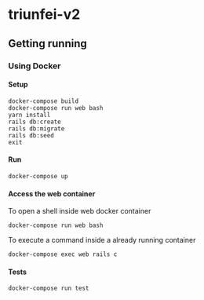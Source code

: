 # triunfei-v2

## Getting running

### Using Docker

#### Setup

```
docker-compose build
docker-compose run web bash
yarn install
rails db:create
rails db:migrate
rails db:seed
exit
```

#### Run

```
docker-compose up
```

#### Access the web container

To open a shell inside web docker container

```
docker-compose run web bash
```

To execute a command inside a already running container

```
docker-compose exec web rails c
```

#### Tests

```
docker-compose run test
```